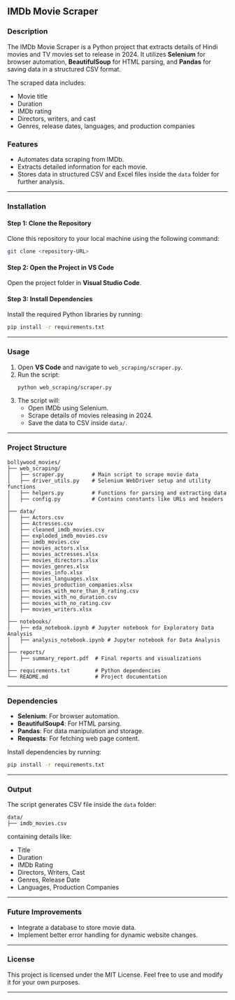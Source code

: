 ## **IMDb Movie Scraper**

### **Description**
The IMDb Movie Scraper is a Python project that extracts details of Hindi movies and TV movies set to release in 2024. It utilizes **Selenium** for browser automation, **BeautifulSoup** for HTML parsing, and **Pandas** for saving data in a structured CSV format.

The scraped data includes:
- Movie title
- Duration
- IMDb rating
- Directors, writers, and cast
- Genres, release dates, languages, and production companies

### **Features**
- Automates data scraping from IMDb.
- Extracts detailed information for each movie.
- Stores data in structured CSV and Excel files inside the `data` folder for further analysis.

---

### **Installation**

#### **Step 1: Clone the Repository**
Clone this repository to your local machine using the following command:
```bash
git clone <repository-URL>
```

#### **Step 2: Open the Project in VS Code**
Open the project folder in **Visual Studio Code**.

#### **Step 3: Install Dependencies**
Install the required Python libraries by running:
```bash
pip install -r requirements.txt
```

---

### **Usage**

1. Open **VS Code** and navigate to `web_scraping/scraper.py`.
2. Run the script:
   ```bash
   python web_scraping/scraper.py
   ```
3. The script will:
   - Open IMDb using Selenium.
   - Scrape details of movies releasing in 2024.
   - Save the data to CSV inside `data/`.

---

### **Project Structure**

```
bollywood_movies/
├── web_scraping/
│   ├── scraper.py         # Main script to scrape movie data
│   ├── driver_utils.py    # Selenium WebDriver setup and utility functions
│   ├── helpers.py         # Functions for parsing and extracting data
│   ├── config.py          # Contains constants like URLs and headers
│
├── data/
│   ├── Actors.csv
│   ├── Actresses.csv
│   ├── cleaned_imdb_movies.csv
│   ├── exploded_imdb_movies.csv
│   ├── imdb_movies.csv
│   ├── movies_actors.xlsx
│   ├── movies_actresses.xlsx
│   ├── movies_directors.xlsx
│   ├── movies_genres.xlsx
│   ├── movies_info.xlsx
│   ├── movies_languages.xlsx
│   ├── movies_production_companies.xlsx
│   ├── movies_with_more_than_8_rating.csv
│   ├── movies_with_no_duration.csv
│   ├── movies_with_no_rating.csv
│   ├── movies_writers.xlsx
│
├── notebooks/
│   ├── eda_notebook.ipynb # Jupyter notebook for Exploratory Data Analysis
│   ├── analysis_notebook.ipynb # Jupyter notebook for Data Analysis
│
├── reports/
│   ├── summary_report.pdf  # Final reports and visualizations
│
├── requirements.txt        # Python dependencies
└── README.md               # Project documentation
```

---

### **Dependencies**
- **Selenium**: For browser automation.
- **BeautifulSoup4**: For HTML parsing.
- **Pandas**: For data manipulation and storage.
- **Requests**: For fetching web page content.

Install dependencies by running:
```bash
pip install -r requirements.txt
```

---

### **Output**
The script generates CSV file inside the `data` folder:
```
data/
├── imdb_movies.csv
```
containing details like:
- Title
- Duration
- IMDb Rating
- Directors, Writers, Cast
- Genres, Release Date
- Languages, Production Companies

---

### **Future Improvements**
- Integrate a database to store movie data.
- Implement better error handling for dynamic website changes.

---

### **License**
This project is licensed under the MIT License. Feel free to use and modify it for your own purposes.

---

